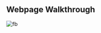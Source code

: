 ## Webpage Walkthrough

![fb](https://user-images.githubusercontent.com/48667844/55170510-b1b9c280-519c-11e9-9671-8c76c4031e5f.gif)
